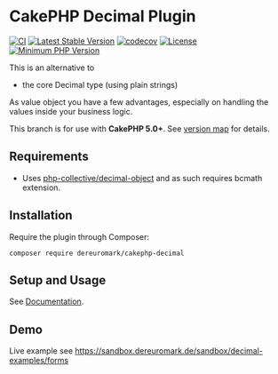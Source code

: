 # CakePHP Decimal Plugin

[![CI](https://github.com/dereuromark/cakephp-decimal/actions/workflows/ci.yml/badge.svg?branch=master)](https://github.com/dereuromark/cakephp-decimal/actions/workflows/ci.yml?query=branch%3Amaster)
[![Latest Stable Version](https://poser.pugx.org/dereuromark/cakephp-decimal/v/stable.svg)](https://packagist.org/packages/dereuromark/cakephp-decimal)
[![codecov](https://codecov.io/gh/dereuromark/cakephp-decimal/branch/master/graph/badge.svg)](https://codecov.io/gh/dereuromark/cakephp-decimal)
[![License](https://poser.pugx.org/dereuromark/cakephp-decimal/license)](https://packagist.org/packages/dereuromark/cakephp-decimal)
[![Minimum PHP Version](https://img.shields.io/badge/php-%3E%3D%208.1-8892BF.svg)](https://php.net/)

This is an alternative to
* the core Decimal type (using plain strings)

As value object you have a few advantages, especially on handling the values inside your business logic.

This branch is for use with **CakePHP 5.0+**. See [version map](https://github.com/dereuromark/cakephp-decimal/wiki#cakephp-version-map) for details.

## Requirements

- Uses [php-collective/decimal-object](https://github.com/php-collective/decimal-object) and as such requires bcmath extension.

## Installation
Require the plugin through Composer:
```
composer require dereuromark/cakephp-decimal
```

## Setup and Usage
See [Documentation](docs/).

## Demo

Live example see https://sandbox.dereuromark.de/sandbox/decimal-examples/forms
